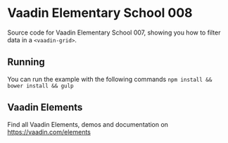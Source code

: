 # Vaadin Elementary School 008

Source code for Vaadin Elementary School 007, showing you how to filter data in a `<vaadin-grid>`.

## Running

You can run the example with the following commands `npm install && bower install && gulp`

## Vaadin Elements

Find all Vaadin Elements, demos and documentation on https://vaadin.com/elements
